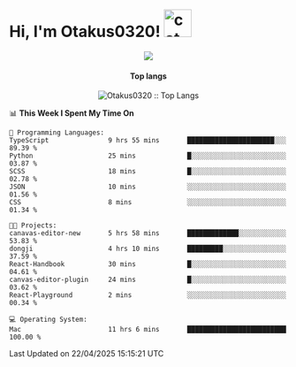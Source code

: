 <h1> Hi, I'm Otakus0320! <img src="https://media.giphy.com/media/mGcNjsfWAjY5AEZNw6/giphy.gif" width="50" alt="cat"></h1>

<p align="center"><a href="https://wakatime.com/@044d69d0-1253-4f60-96b6-5d19a0f9dde5"><img src="https://wakatime.com/badge/user/044d69d0-1253-4f60-96b6-5d19a0f9dde5.svg" /></a></p>

<h4 align="center">Top langs</h4>

<p align="center"><img src="https://github-readme-stats.vercel.app/api/top-langs/?username=Otakus0320&langs_count=10&theme=tokyonight&layout=compact&timestamp={{random_number}}" alt="Otakus0320 :: Top Langs" /></p>

<!--START_SECTION:waka-->
📊 **This Week I Spent My Time On** 

```text
💬 Programming Languages: 
TypeScript               9 hrs 55 mins       ██████████████████████░░░   89.39 % 
Python                   25 mins             █░░░░░░░░░░░░░░░░░░░░░░░░   03.87 % 
SCSS                     18 mins             █░░░░░░░░░░░░░░░░░░░░░░░░   02.78 % 
JSON                     10 mins             ░░░░░░░░░░░░░░░░░░░░░░░░░   01.56 % 
CSS                      8 mins              ░░░░░░░░░░░░░░░░░░░░░░░░░   01.34 % 

🐱‍💻 Projects: 
canavas-editor-new       5 hrs 58 mins       █████████████░░░░░░░░░░░░   53.83 % 
dongji                   4 hrs 10 mins       █████████░░░░░░░░░░░░░░░░   37.59 % 
React-Handbook           30 mins             █░░░░░░░░░░░░░░░░░░░░░░░░   04.61 % 
canvas-editor-plugin     24 mins             █░░░░░░░░░░░░░░░░░░░░░░░░   03.62 % 
React-Playground         2 mins              ░░░░░░░░░░░░░░░░░░░░░░░░░   00.34 % 

💻 Operating System: 
Mac                      11 hrs 6 mins       █████████████████████████   100.00 % 
```


 Last Updated on 22/04/2025 15:15:21 UTC
<!--END_SECTION:waka-->

